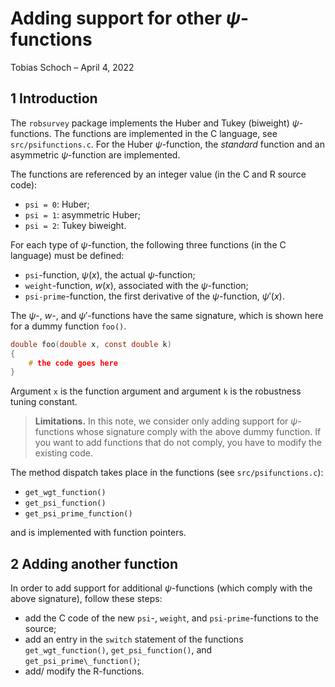# Adding support for other $\psi$-functions

Tobias Schoch – April 4, 2022

## 1 Introduction

The `robsurvey` package implements the Huber and Tukey (biweight)
$\psi$-functions. The functions are implemented in the C language,
see `src/psifunctions.c`. For the Huber $\psi$-function, the
*standard* function and an asymmetric $\psi$-function are implemented.

The functions are referenced by an integer value (in the C and R source code):

* `psi = 0`: Huber;
* `psi = 1`: asymmetric Huber;
* `psi = 2`: Tukey biweight.

For each type of $\psi$-function, the following three functions (in
the C language) must be defined:

* `psi`-function, $\psi(x)$, the actual $\psi$-function;
* `weight`-function, $w(x),$ associated with the $\psi$-function;
* `psi-prime`-function, the first derivative of the
  $\psi$-function, $\psi'(x)$.

The $\psi$-, $w$-, and $\psi'$-functions
have the same signature, which is shown here for a dummy function `foo()`.

```c
double foo(double x, const double k)
{
    # the code goes here
}
```

Argument `x` is the function argument and argument `k`
is the robustness tuning constant.

> **Limitations.** In this note, we consider only adding support
> for $\psi$-functions whose signature comply with the above dummy function.
> If you want to add functions that do not comply, you have to modify the
> existing code.

The method dispatch takes place in the functions (see
`src/psifunctions.c`):

* `get_wgt_function()`
* `get_psi_function()`
* `get_psi_prime_function()`

and is implemented with function pointers.

## 2 Adding another function

In order to add support for additional $\psi$-functions (which comply with
the above signature), follow these steps:

* add the C code of the new `psi`-, `weight`, and `psi-prime`-functions to the source;
* add an entry in the `switch` statement of the functions `get_wgt_function()`, `get_psi_function()`, and
  `get_psi_prime\_function()`;
* add/ modify the R-functions.